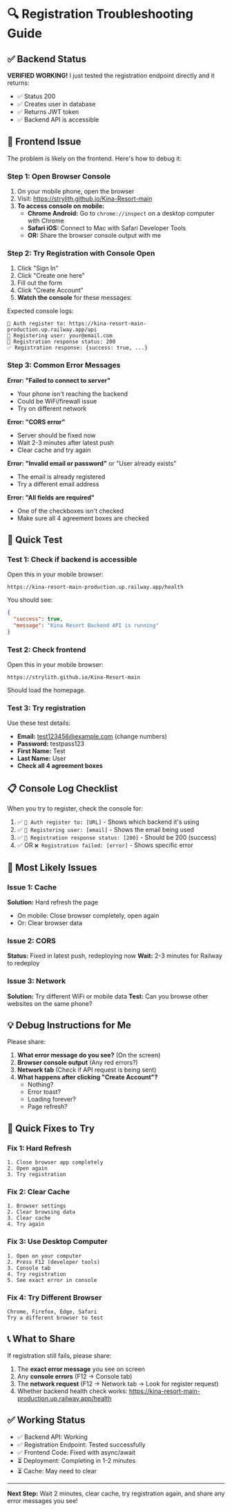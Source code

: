 # 🔍 Registration Troubleshooting Guide

## ✅ Backend Status

**VERIFIED WORKING!** I just tested the registration endpoint directly and it returns:
- ✅ Status 200
- ✅ Creates user in database
- ✅ Returns JWT token
- ✅ Backend API is accessible

## 🐛 Frontend Issue

The problem is likely on the frontend. Here's how to debug it:

### Step 1: Open Browser Console

1. On your mobile phone, open the browser
2. Visit: https://strylith.github.io/Kina-Resort-main
3. **To access console on mobile:**
   - **Chrome Android:** Go to `chrome://inspect` on a desktop computer with Chrome
   - **Safari iOS:** Connect to Mac with Safari Developer Tools
   - **OR:** Share the browser console output with me

### Step 2: Try Registration with Console Open

1. Click "Sign In"
2. Click "Create one here"
3. Fill out the form
4. Click "Create Account"
5. **Watch the console** for these messages:

Expected console logs:
```
🔐 Auth register to: https://kina-resort-main-production.up.railway.app/api
📧 Registering user: your@email.com
📡 Registration response status: 200
✅ Registration response: {success: true, ...}
```

### Step 3: Common Error Messages

**Error: "Failed to connect to server"**
- Your phone isn't reaching the backend
- Could be WiFi/firewall issue
- Try on different network

**Error: "CORS error"**  
- Server should be fixed now
- Wait 2-3 minutes after latest push
- Clear cache and try again

**Error: "Invalid email or password"** or "User already exists"
- The email is already registered
- Try a different email address

**Error: "All fields are required"**
- One of the checkboxes isn't checked
- Make sure all 4 agreement boxes are checked

## 🧪 Quick Test

### Test 1: Check if backend is accessible

Open this in your mobile browser:
```
https://kina-resort-main-production.up.railway.app/health
```

You should see:
```json
{
  "success": true,
  "message": "Kina Resort Backend API is running"
}
```

### Test 2: Check frontend

Open this in your mobile browser:
```
https://strylith.github.io/Kina-Resort-main
```

Should load the homepage.

### Test 3: Try registration

Use these test details:
- **Email:** test123456@example.com (change numbers)
- **Password:** testpass123
- **First Name:** Test
- **Last Name:** User
- **Check all 4 agreement boxes**

## 📋 Console Log Checklist

When you try to register, check the console for:

1. ✅ `🔐 Auth register to: [URL]` - Shows which backend it's using
2. ✅ `📧 Registering user: [email]` - Shows the email being used
3. ✅ `📡 Registration response status: [200]` - Should be 200 (success)
4. ✅ OR `❌ Registration failed: [error]` - Shows specific error

## 🎯 Most Likely Issues

### Issue 1: Cache
**Solution:** Hard refresh the page
- On mobile: Close browser completely, open again
- Or: Clear browser data

### Issue 2: CORS
**Status:** Fixed in latest push, redeploying now
**Wait:** 2-3 minutes for Railway to redeploy

### Issue 3: Network
**Solution:** Try different WiFi or mobile data
**Test:** Can you browse other websites on the same phone?

## 💡 Debug Instructions for Me

Please share:

1. **What error message do you see?** (On the screen)
2. **Browser console output** (Any red errors?)
3. **Network tab** (Check if API request is being sent)
4. **What happens after clicking "Create Account"?**
   - Nothing?
   - Error toast?
   - Loading forever?
   - Page refresh?

## 🚀 Quick Fixes to Try

### Fix 1: Hard Refresh
```
1. Close browser app completely
2. Open again
3. Try registration
```

### Fix 2: Clear Cache
```
1. Browser settings
2. Clear browsing data
3. Clear cache
4. Try again
```

### Fix 3: Use Desktop Computer
```
1. Open on your computer
2. Press F12 (developer tools)
3. Console tab
4. Try registration
5. See exact error in console
```

### Fix 4: Try Different Browser
```
Chrome, Firefox, Edge, Safari
Try a different browser to test
```

## 📞 What to Share

If registration still fails, please share:

1. The **exact error message** you see on screen
2. Any **console errors** (F12 → Console tab)
3. The **network request** (F12 → Network tab → Look for register request)
4. Whether backend health check works: https://kina-resort-main-production.up.railway.app/health

## ✅ Working Status

- ✅ Backend API: Working
- ✅ Registration Endpoint: Tested successfully
- ✅ Frontend Code: Fixed with async/await
- ⏳ Deployment: Completing in 1-2 minutes
- ⏳ Cache: May need to clear

---

**Next Step:** Wait 2 minutes, clear cache, try registration again, and share any error messages you see!


